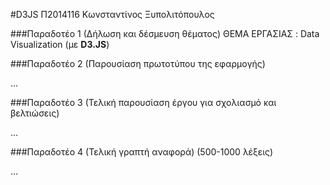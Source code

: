 #D3JS
Π2014116 Κωνσταντίνος Ξυπολιτόπουλος

###Παραδοτέο 1 (Δήλωση και δέσμευση θέματος)
ΘΕΜΑ ΕΡΓΑΣΙΑΣ : Data Visualization (με **D3.JS**)

###Παραδοτέο 2 (Παρουσίαση πρωτοτύπου της εφαρμογής)

...

###Παραδοτέο 3 (Τελική παρουσίαση έργου για σχολιασμό και βελτιώσεις)

...

###Παραδοτέο 4 (Τελική γραπτή αναφορά) (500-1000 λέξεις)

...
